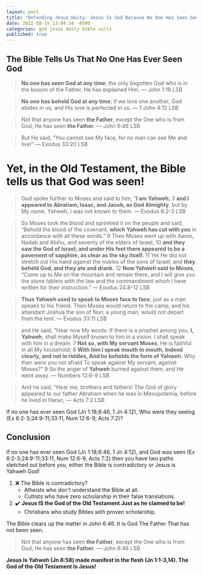 ```yaml
---
layout: post
title: "Defending Jesus Deity: Jesus Is God Because No One Has Seen God ✝️"
date: 2022-08-18 13:04:34 -0500
categories: god jesus deity bible cults
published: true
---
```


## The Bible Tells Us That No One Has Ever Seen God

> **No one has seen God at any time**; the only begotten God who is in the bosom of the Father, He has explained Him. &mdash; John 1:18 LSB

> **No one has beheld God at any time**; if we love one another, God abides in us, and His love is perfected in us. &mdash; 1 John 4:12 LSB 

> Not that anyone has seen **the Father**, except the One who is from God; He has seen **the Father**. &mdash; John 6:46 LSB

> But He said, “You cannot see My face, for no man can see Me and live!” &mdash; Exodus 33:20 LSB

# Yet, in the Old Testament, the Bible tells us that God was seen!

> God spoke further to Moses and said to him, “**I am Yahweh**; 3 **and I appeared to Abraham, Isaac, and Jacob, as God Almighty**, but by My name, Yahweh, I was not known to them. &mdash; Exodus 6:2-3 LSB

> So Moses took the blood and sprinkled it on the people and said, “Behold the blood of the covenant, **which Yahweh has cut with you** in accordance with all these words.” 9 Then Moses went up with Aaron, Nadab and Abihu, and seventy of the elders of Israel, 10 **and they saw the God of Israel; and under His feet there appeared to be a pavement of sapphire, as clear as the sky itself.** 11 Yet He did not stretch out His hand against the nobles of the sons of Israel; and **they beheld God, and they ate and drank.** 12 **Now Yahweh said to Moses**, “Come up to Me on the mountain and remain there, and I will give you the stone tablets with the law and the commandment which I have written for their instruction.” &mdash; Exodus 24:8-12 LSB

> **Thus Yahweh used to speak to Moses face to face**, just as a man speaks to his friend. Then Moses would return to the camp, and his attendant Joshua the son of Nun, a young man, would not depart from the tent. &mdash; Exodus 33:11 LSB

> and He said, “Hear now My words: If there is a prophet among you, **I, Yahweh**, shall make Myself known to him in a vision. I shall speak with him in a dream. 7 **Not so, with My servant Moses**, He is faithful in all My household; 8 **With him I speak mouth to mouth, Indeed clearly, and not in riddles, And he beholds the form of Yahweh.** Why then were you not afraid To speak against My servant, against Moses?” 9 So the anger of **Yahweh** burned against them, and He went away. &mdash; Numbers 12:6-9 LSB

> And he said, “Hear me, brothers and fathers! The God of glory appeared to our father Abraham when he was in Mesopotamia, before he lived in Haran, &mdash; Acts 7:2 LSB

If no one has ever seen God (Jn 1:18;6:46, 1 Jn 4:12), Who were they seeing (Ex 6:2-3;24:9-11;33:11, Num 12:6-9, Acts 7:2)?

## Conclusion

If no one has ever seen God (Jn 1:18;6:46, 1 Jn 4:12), and God was seen (Ex 6:2-3;24:9-11;33:11, Num 12:6-9, Acts 7:2) then you have two paths stetched out before you, either the Bible is contradictory or Jesus is Yahweh God!

1. ❌ The Bible is contradictory?
    - Atheists who don't understand the Bible at all.
    - Cultists who have zero scholarship in their false translations.
2. ✔️ **Jesus IS the God of the Old Testament Just as he claimed to be!** 
    - Christians who study Bibles with proven scholarship.

The Bible clears up the matter in John 6:46. It is God The Father That has not been seen.

> Not that anyone has seen **the Father**, except the One who is from God; He has seen **the Father**. &mdash; John 6:46 LSB

**Jesus Is Yahweh (Jn 8:58) made manifest in the flesh (Jn 1:1-3,14). The God of the Old Testament Is Jesus!**

<script>
	var refTagger = {
		settings: {
			bibleVersion: 'ESV'
		}
	}; 

	(function(d, t) {
		var n=d.querySelector('[nonce]');
		refTagger.settings.nonce = n && (n.nonce||n.getAttribute('nonce'));
		var g = d.createElement(t), s = d.getElementsByTagName(t)[0];
		g.src = 'https://api.reftagger.com/v2/RefTagger.js';
		g.nonce = refTagger.settings.nonce;
		s.parentNode.insertBefore(g, s);
	}(document, 'script'));
</script>